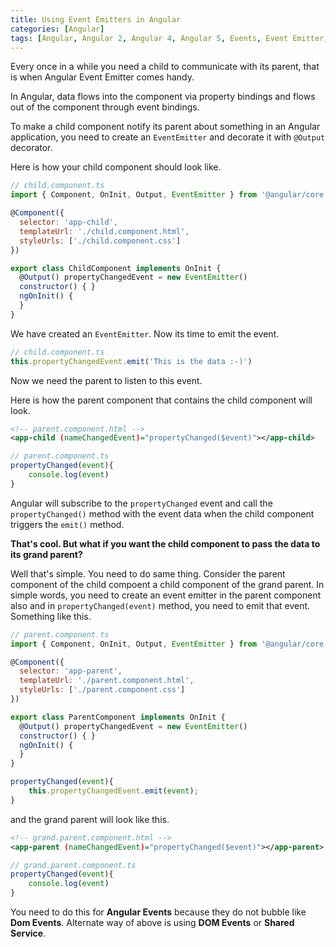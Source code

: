 ```yaml
---
title: Using Event Emitters in Angular
categories: [Angular]
tags: [Angular, Angular 2, Angular 4, Angular 5, Events, Event Emitter, Output Decorator, JavaScript, TypeScript]
---
```


Every once in a while you need a child to communicate with its parent, that is when Angular Event Emitter comes handy.

In Angular, data flows into the component via property bindings and flows out of the component through event bindings.

To make a child component notify its parent about something in an Angular application, you need to create an ```EventEmitter``` and decorate it with ```@Output``` decorator.

Here is how your child component should look like.

```javascript
// child.component.ts
import { Component, OnInit, Output, EventEmitter } from '@angular/core'

@Component({
  selector: 'app-child',
  templateUrl: './child.component.html',
  styleUrls: ['./child.component.css']
})

export class ChildComponent implements OnInit {
  @Output() propertyChangedEvent = new EventEmitter()
  constructor() { }
  ngOnInit() {
  }
}
```

We have created an ```EventEmitter```. Now its time to emit the event.

```javascript
// child.component.ts
this.propertyChangedEvent.emit('This is the data :-)')
```

Now we need the parent to listen to this event.

Here is how the parent component that contains the child component will look.

```xml
<!-- parent.component.html -->
<app-child (nameChangedEvent)="propertyChanged($event)"></app-child>
```

```javascript
// parent.component.ts
propertyChanged(event){
    console.log(event)
}
```

Angular will subscribe to the ```propertyChanged``` event and call the ```propertyChanged()``` method with the event data when the child component triggers the ```emit()``` method.

**That's cool. But what if you want the child component to pass the data to its grand parent?**

Well that's simple. You need to do same thing. Consider the parent component of the child compoent a child component of the grand parent.
In simple words, you need to create an event emitter in the parent component also and in ```propertyChanged(event)``` method, you need to emit that event.
Something like this.

```javascript
// parent.component.ts
import { Component, OnInit, Output, EventEmitter } from '@angular/core'

@Component({
  selector: 'app-parent',
  templateUrl: './parent.component.html',
  styleUrls: ['./parent.component.css']
})

export class ParentComponent implements OnInit {
  @Output() propertyChangedEvent = new EventEmitter()
  constructor() { }
  ngOnInit() {
  }
}

propertyChanged(event){
    this.propertyChangedEvent.emit(event);
}
```

and the grand parent will look like this.

```xml
<!-- grand.parent.component.html -->
<app-parent (nameChangedEvent)="propertyChanged($event)"></app-parent>
```

```javascript
// grand.parent.component.ts
propertyChanged(event){
    console.log(event)
}
```

You need to do this for **Angular Events** because they do not bubble like **Dom Events**. Alternate way of above is using **DOM Events** or **Shared Service**.
